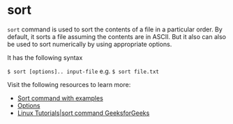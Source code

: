 # sort

`sort` command is used to sort the contents of a file in a particular order. By default, it sorts a file assuming the contents are in ASCII. But it also can also be used to sort numerically by using appropriate options.

It has the following syntax

`$ sort [options].. input-file` e.g. `$ sort file.txt`

Visit the following resources to learn more:

- [Sort command with examples](https://www.geeksforgeeks.org/sort-command-linuxunix-examples/)
- [Options](https://en.wikipedia.org/wiki/Sort_(Unix))
- [Linux Tutorials|sort command GeeksforGeeks](https://www.youtube.com/watch?v=fEx5rnbDKO4)

